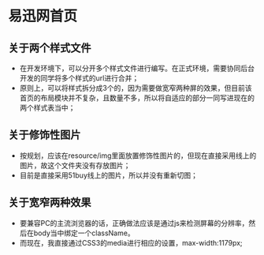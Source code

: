 # 易迅网首页

## 关于两个样式文件
* 在开发环境下，可以分开多个样式文件进行编写。在正式环境，需要协同后台开发的同学将多个样式的url进行合并；
* 原则上，可以将样式拆分成3个的，因为需要做宽窄两种屏的效果，但目前该首页的布局模块并不复杂，且数量不多，所以将自适应的部分一同写进现在的两个样式表当中；

## 关于修饰性图片
* 按规划，应该在resource/img里面放置修饰性图片的，但现在直接采用线上的图片，故这个文件夹没有存放图片；
* 目前是直接采用51buy线上的图片，所以并没有重新切图；

## 关于宽窄两种效果
* 要兼容PC的主流浏览器的话，正确做法应该是通过js来检测屏幕的分辨率，然后在body当中绑定一个className。
* 而现在，我直接通过CSS3的media进行相应的设置，max-width:1179px;